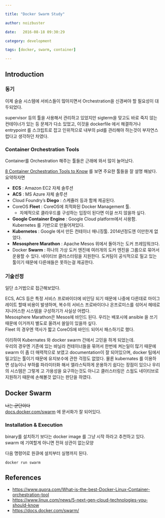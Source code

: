 ```yaml
---

title: "Docker Swarm Study"

author: noizbuster

date:   2016-08-18 09:30:29

category: development

tags: [docker, swarm, container]

---
```


## Introduction

### 동기
이제 슬슬 시스템에 서비스들이 많아지면서 Orchestration을 신경써야 할 필요성이 대두되었다.

supervisor 등의 툴을 사용해서 관리하고 있었지만 sigterm을 맞고도 바로 죽지 않는 컨테이너가 있는 등 문제가 다소 있었고, 이것을 dockerfile 에서 해결하거나 entrypoint 를 스크립트로 잡고 인위적으로 내부의 pid를 관리해야 하는것이 부자연스럽다고 생각하던 차였다.


### Container Orchestration Tools
Container를 Orchestration 해주는 툴들은 근래에 와서 많이 늘어났다.

[8 Container Orchestration Tools to Know](https://www.linux.com/news/8-open-source-container-orchestration-tools-know) 를 보면 주요한 툴들을 잘 설명 해놨다.  
요약하자면

* __ECS__ : Amazon EC2 자체 솔루션
* __ACS__ : MS Azure 자체 솔루션
* Cloud Foundry’s __Diego__ : 스케쥴러 등과 함께 제공된다.
* CoreOS __Fleet__ : CoreOS에 최적화된 Docker Management 툴.
    * 자체적으로 클라우드를 구성하는 입장이 된다면 이걸 쓰지 않을까 싶다.
* __Google Container Engine__ : Google Cloud platform에서 사용함. Kubernetes 를 기반으로 만들어져있다.
* __Kubernetes__ : Google 에서 만든 컨테이너 매니징툴. 2014년정도엔 이만한게 없었다.
* __Mesosphere Marathon__ : Apache Mesos 위에서 돌아가는 도커 프레임워크다.
* Docker __Swarm__ : 하나의 가상 도커 엔진에 여러개의 도커 엔진을 그룹으로 묶어서 운용할 수 있다. 네이티브 클러스터링을 지원한다. 도커팀이 공식적으로 밀고 있는 툴이기 때문에 다른애들은 못하는걸 제공한다.

### 기술선정
일단 소거법으로 접근해보았다.

ECS, ACS 등은 특정 서비스 프로바이더에 비인딩 되기 때문에 나중에 다른데로 마이그레이트 할때 비용이 발생하며, 복수의 서비스 프로바이더나 온프로미스를 섞어서 헤테로지니어스한 시스템을 구성하기가 사실상 어렵다.  
Mesosphere Marathon은 Mesos에 바인드 된다. 우리는 배포시에 ansible 을 쓰기 때문에 이거까지 별도로 올려서 쓸일이 있을까 싶다.  
Fleet 의 경우엔 역사가 짧고 CoreOS에 바인드 되어서 패스하기로 했다.  

이리하여 Kubernates 와 docker swarm 간에서 고민을 하게 되었는데.  
우리의 경우엔 기존에 있는 바닐라 컨테이너들을 묶어서 한번에 켜는일이 많기 때문에 swarm 이 좀 더 매력적으로 보였고 documentation이 잘 되어있으며, docker 팀에서 밀고있는 툴이기 때문에 유지보수에 관한 걱정도 없었다.
물론 kubernates 를 이용하면 성능이나 부하를 파라미터화 해서 엘라스틱하게 운용하기 쉽다는 장점이 있으나 우리의 시스템은 그렇게 고 가용성을 요구하는것도 아니고 클러스터링은 스웜도 네이티브로 지원하기 때문에 손해볼것 없다는 판단을 하였다.

## Docker Swarm
~~나는 군단이다~~  
[docs.docker.com/swarm](https://docs.docker.com/swarm/) 에 문서화가 잘 되어있다.

### Installation & Execution
binary를 설치하기 보다는 docker image 를 그냥 시작 하라고 추천하고 있다.  
swarm 에 기여할게 아니면 전혀 상관이 없는모양

다음 명령어로 원큐에 설치부터 실행까지 된다.
```
docker run swarm
```


## References
* https://www.quora.com/What-is-the-best-Docker-Linux-Container-orchestration-tool
* https://www.linux.com/news/5-next-gen-cloud-technologies-you-should-know
* https://docs.docker.com/swarm/
